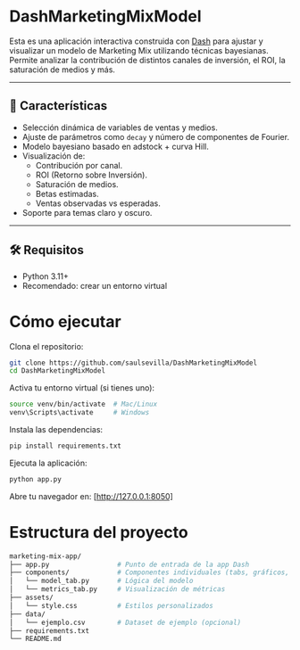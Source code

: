 # DashMarketingMixModel

Esta es una aplicación interactiva construida con [Dash](https://dash.plotly.com/) para ajustar y visualizar un modelo de Marketing Mix utilizando técnicas bayesianas. Permite analizar la contribución de distintos canales de inversión, el ROI, la saturación de medios y más.

---

## 🚀 Características

- Selección dinámica de variables de ventas y medios.
- Ajuste de parámetros como `decay` y número de componentes de Fourier.
- Modelo bayesiano basado en adstock + curva Hill.
- Visualización de:
  - Contribución por canal.
  - ROI (Retorno sobre Inversión).
  - Saturación de medios.
  - Betas estimadas.
  - Ventas observadas vs esperadas.
- Soporte para temas claro y oscuro.

---

## 🛠 Requisitos

- Python 3.11+
- Recomendado: crear un entorno virtual

# Cómo ejecutar
Clona el repositorio:
```bash
git clone https://github.com/saulsevilla/DashMarketingMixModel
cd DashMarketingMixModel
```

Activa tu entorno virtual (si tienes uno):

```bash
source venv/bin/activate  # Mac/Linux
venv\Scripts\activate     # Windows
```

Instala las dependencias:
```bash
pip install requirements.txt
```

Ejecuta la aplicación:

```bash
python app.py
```

Abre tu navegador en: [http://127.0.0.1:8050]

# Estructura del proyecto
```bash
marketing-mix-app/
├── app.py                 # Punto de entrada de la app Dash
├── components/            # Componentes individuales (tabs, gráficos, inputs)
│   └── model_tab.py       # Lógica del modelo
│   └── metrics_tab.py     # Visualización de métricas
├── assets/
│   └── style.css          # Estilos personalizados
├── data/
│   └── ejemplo.csv        # Dataset de ejemplo (opcional)
├── requirements.txt
└── README.md
```

